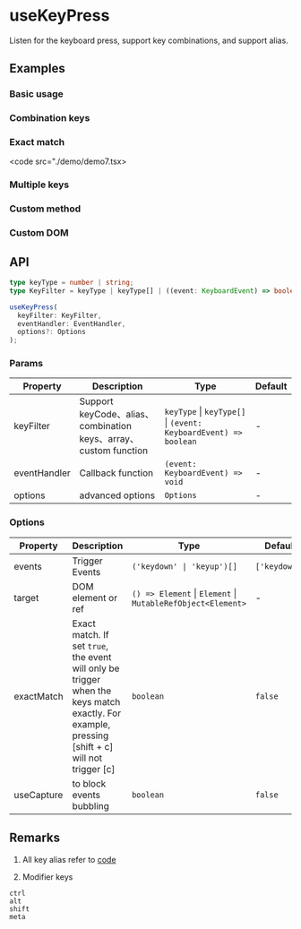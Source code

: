 # useKeyPress

Listen for the keyboard press, support key combinations, and support alias.

## Examples

### Basic usage

<code src="./demo/demo1.tsx"></code>

### Combination keys

<code src="./demo/demo6.tsx"></code>

### Exact match

<code src="./demo/demo7.tsx></code>

### Multiple keys

<code src="./demo/demo3.tsx"></code>

### Custom method

<code src="./demo/demo4.tsx"></code>

### Custom DOM

<code src="./demo/demo5.tsx"></code>

## API

```typescript
type keyType = number | string;
type KeyFilter = keyType | keyType[] | ((event: KeyboardEvent) => boolean);

useKeyPress(
  keyFilter: KeyFilter,
  eventHandler: EventHandler,
  options?: Options
);
```

### Params

| Property     | Description                                                      | Type                                                            | Default |
| ------------ | ---------------------------------------------------------------- | --------------------------------------------------------------- | ------- |
| keyFilter    | Support keyCode、alias、combination keys、array、custom function | `keyType` \| `keyType[]` \| `(event: KeyboardEvent) => boolean` | -       |
| eventHandler | Callback function                                                | `(event: KeyboardEvent) => void`                                | -       |
| options      | advanced options                                                 | `Options`                                                       | -       |

### Options

| Property   | Description                                                                                                                                    | Type                                                        | Default       |
| ---------- | ---------------------------------------------------------------------------------------------------------------------------------------------- | ----------------------------------------------------------- | ------------- |
| events     | Trigger Events                                                                                                                                 | `('keydown' \| 'keyup')[]`                                  | `['keydown']` |
| target     | DOM element or ref                                                                                                                             | `() => Element` \| `Element` \| `MutableRefObject<Element>` | -             |
| exactMatch | Exact match. If set `true`, the event will only be trigger when the keys match exactly. For example, pressing [shift + c] will not trigger [c] | `boolean`                                                   | `false`       |
| useCapture | to block events bubbling                                                                                                                       | `boolean`                                                   | `false`       |

## Remarks

1. All key alias refer to [code](https://github.com/alibaba/hooks/blob/master/packages/hooks/src/useKeyPress/index.ts#L21)

2. Modifier keys

```text
ctrl
alt
shift
meta
```
